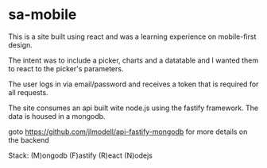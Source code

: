 # sa-mobile

This is a site built using react and was a learning experience on mobile-first design.

The intent was to include a picker, charts and a datatable and I wanted them to react to the picker's parameters.

The user logs in via email/password and receives a token that is required for all requests.

The site consumes an api built wite node.js using the fastify framework.  The data is housed in a mongodb.

goto https://github.com/jlmodell/api-fastify-mongodb for more details on the backend




Stack: (M)ongodb (F)astify (R)eact (N)odejs
